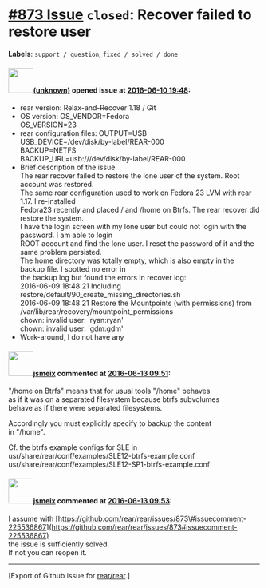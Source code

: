 [\#873 Issue](https://github.com/rear/rear/issues/873) `closed`: Recover failed to restore user
===============================================================================================

**Labels**: `support / question`, `fixed / solved / done`

#### <img src="(unknown)" width="50">[(unknown)]((unknown)) opened issue at [2016-06-10 19:48](https://github.com/rear/rear/issues/873):

-   rear version: Relax-and-Recover 1.18 / Git
-   OS version: OS\_VENDOR=Fedora  
    OS\_VERSION=23
-   rear configuration files: OUTPUT=USB  
    USB\_DEVICE=/dev/disk/by-label/REAR-000  
    BACKUP=NETFS  
    BACKUP\_URL=usb:///dev/disk/by-label/REAR-000
-   Brief description of the issue  
    The rear recover failed to restore the lone user of the system. Root
    account was restored.  
    The same rear configuration used to work on Fedora 23 LVM with rear
    1.17. I re-installed  
    Fedora23 recently and placed / and /home on Btrfs. The rear recover
    did restore the system.  
    I have the login screen with my lone user but could not login with
    the password. I am able to login  
    ROOT account and find the lone user. I reset the password of it and
    the same problem persisted.  
    The home directory was totally empty, which is also empty in the
    backup file. I spotted no error in  
    the backup log but found the errors in recover log:  
    2016-06-09 18:48:21 Including
    restore/default/90\_create\_missing\_directories.sh  
    2016-06-09 18:48:21 Restore the Mountpoints (with permissions) from
    /var/lib/rear/recovery/mountpoint\_permissions  
    chown: invalid user: 'ryan:ryan'  
    chown: invalid user: 'gdm:gdm'
-   Work-around, I do not have any

#### <img src="https://avatars.githubusercontent.com/u/1788608?u=925fc54e2ce01551392622446ece427f51e2f0ce&v=4" width="50">[jsmeix](https://github.com/jsmeix) commented at [2016-06-13 09:51](https://github.com/rear/rear/issues/873#issuecomment-225536867):

"/home on Btrfs" means that for usual tools "/home" behaves  
as if it was on a separated filesystem because btrfs subvolumes  
behave as if there were separated filesystems.

Accordingly you must explicitly specify to backup the content  
in "/home".

Cf. the btrfs example configs for SLE in  
usr/share/rear/conf/examples/SLE12-btrfs-example.conf  
usr/share/rear/conf/examples/SLE12-SP1-btrfs-example.conf

#### <img src="https://avatars.githubusercontent.com/u/1788608?u=925fc54e2ce01551392622446ece427f51e2f0ce&v=4" width="50">[jsmeix](https://github.com/jsmeix) commented at [2016-06-13 09:53](https://github.com/rear/rear/issues/873#issuecomment-225537274):

I assume with
[https://github.com/rear/rear/issues/873\#issuecomment-225536867](https://github.com/rear/rear/issues/873#issuecomment-225536867)  
the issue is sufficiently solved.  
If not you can reopen it.

------------------------------------------------------------------------

\[Export of Github issue for
[rear/rear](https://github.com/rear/rear).\]
